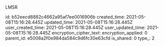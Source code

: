 LMSR

id: b52eecd8882c4662a95af7ee0016906b
created_time: 2021-05-08T15:16:28.445Z
updated_time: 2021-05-08T15:16:28.445Z
user_created_time: 2021-05-08T15:16:28.445Z
user_updated_time: 2021-05-08T15:16:28.445Z
encryption_cipher_text: 
encryption_applied: 0
parent_id: e5008a2f0e984da584c9d6fc30e63cfd
is_shared: 0
type_: 2